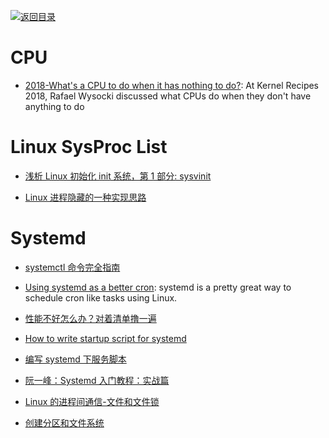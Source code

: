 [![返回目录](https://user-images.githubusercontent.com/5803001/38079637-ff0abcf0-3371-11e8-9b76-ad651620afc7.jpg)](https://github.com/wxyyxc1992/Awesome-Lists)

# CPU

- [2018-What's a CPU to do when it has nothing to do?](https://lwn.net/Articles/767630/): At Kernel Recipes 2018, Rafael Wysocki discussed what CPUs do when they don't have anything to do

# Linux SysProc List

- [浅析 Linux 初始化 init 系统，第 1 部分: sysvinit](http://www.ibm.com/developerworks/cn/linux/1407_liuming_init1/)

* [Linux 进程隐藏的一种实现思路](http://www.freebuf.com/articles/system/117234.html)

# Systemd

- [systemctl 命令完全指南](http://www.linuxdiyf.com/linux/13088.html)

- [Using systemd as a better cron](https://parg.co/UgS): systemd is a pretty great way to schedule cron like tasks using Linux.

* [性能不好怎么办？对着清单撸一遍 ](http://mp.weixin.qq.com/s?__biz=MzAwNjY4NTQ4MA==&mid=2651174290&idx=1&sn=288518f030801f4d90878e806546487c&scene=1&srcid=0721NBPW2U9bCAlMyD6IR9uY&from=singlemessage&isappinstalled=0#wechat_redirect)

* [How to write startup script for systemd](http://unix.stackexchange.com/questions/47695/how-to-write-startup-script-for-systemd)

* [编写 systemd 下服务脚本](http://blog.csdn.net/fu_wayne/article/details/38018825)

* [阮一峰：Systemd 入门教程：实战篇](http://www.ruanyifeng.com/blog/2016/03/systemd-tutorial-part-two.html)

* [Linux 的进程间通信-文件和文件锁](http://liwei.life/2016/07/31/file_and_filelock/)

* [创建分区和文件系统](http://www.tuicool.com/articles/RZ7FvqV)
